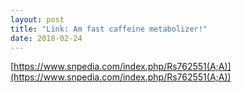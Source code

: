 ```yaml
---
layout: post
title: "Link: Am fast caffeine metabolizer!"
date: 2018-02-24
---
```

[https://www.snpedia.com/index.php/Rs762551(A;A)](https://www.snpedia.com/index.php/Rs762551(A;A))
<script language="javascript">
    window.location.href = "https://www.snpedia.com/index.php/Rs762551(A;A)"
</script>
